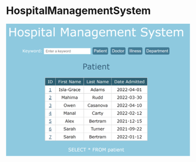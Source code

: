 # HospitalManagementSystem

![alt text](https://github.com/shrimeichock/HospitalManagementSystem/blob/main/images/patient_table.PNG)
